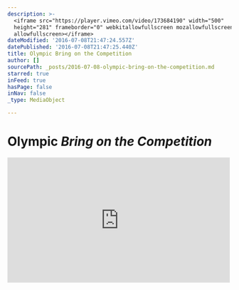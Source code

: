 ```yaml
---
description: >-
  <iframe src="https://player.vimeo.com/video/173684190" width="500"
  height="281" frameborder="0" webkitallowfullscreen mozallowfullscreen
  allowfullscreen></iframe>
dateModified: '2016-07-08T21:47:24.557Z'
datePublished: '2016-07-08T21:47:25.440Z'
title: Olympic Bring on the Competition
author: []
sourcePath: _posts/2016-07-08-olympic-bring-on-the-competition.md
starred: true
inFeed: true
hasPage: false
inNav: false
_type: MediaObject

---
```

# Olympic _Bring on the Competition_

<iframe src="https://player.vimeo.com/video/173684190" width="500" height="281" frameborder="0" webkitallowfullscreen mozallowfullscreen allowfullscreen\></iframe\>